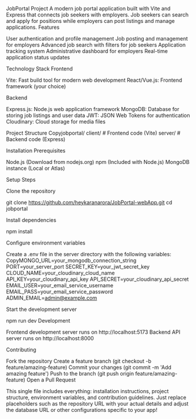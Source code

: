 JobPortal Project
A modern job portal application built with Vite and Express that connects job seekers with employers. Job seekers can search and apply for positions while employers can post listings and manage applications.
Features

User authentication and profile management
Job posting and management for employers
Advanced job search with filters for job seekers
Application tracking system
Administrative dashboard for employers
Real-time application status updates

Technology Stack
Frontend

Vite: Fast build tool for modern web development
React/Vue.js: Frontend framework (your choice)

Backend

Express.js: Node.js web application framework
MongoDB: Database for storing job listings and user data
JWT: JSON Web Tokens for authentication
Cloudinary: Cloud storage for media files

Project Structure
Copyjobportal/
 client/          # Frontend code (Vite)
 server/          # Backend code (Express)

Installation
Prerequisites

Node.js (Download from nodejs.org)
npm (Included with Node.js)
MongoDB instance (Local or Atlas)

Setup Steps

Clone the repository

git clone https://github.com/heykaranarora/JobPortal-webApp.git
cd jobportal

Install dependencies

npm install

Configure environment variables

Create a .env file in the server directory with the following variables:
CopyMONGO_URL=your_mongodb_connection_string
PORT=your_server_port
SECRET_KEY=your_jwt_secret_key
CLOUD_NAME=your_cloudinary_cloud_name
API_KEY=your_cloudinary_api_key
API_SECRET=your_cloudinary_api_secret
EMAIL_USER=your_email_service_username
EMAIL_PASS=your_email_service_password
ADMIN_EMAIL=admin@example.com

Start the development server

npm run dev
Development

Frontend development server runs on http://localhost:5173
Backend API server runs on http://localhost:8000

Contributing

Fork the repository
Create a feature branch (git checkout -b feature/amazing-feature)
Commit your changes (git commit -m 'Add amazing feature')
Push to the branch (git push origin feature/amazing-feature)
Open a Pull Request


This single file includes everything: installation instructions, project structure, environment variables, and contribution guidelines. Just replace placeholders such as the repository URL with your actual details and adjust the database URL or other configurations specific to your app!

